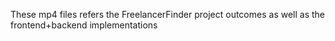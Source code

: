 These mp4 files refers the FreelancerFinder project outcomes as well as the frontend+backend implementations 
